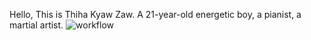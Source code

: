 Hello, This is Thiha Kyaw Zaw.
A 21-year-old energetic boy, a pianist, a martial artist.
![workflow](https://github.com/ThihaKZ16/sem/actions/workflows/main.yml/badge.svg)